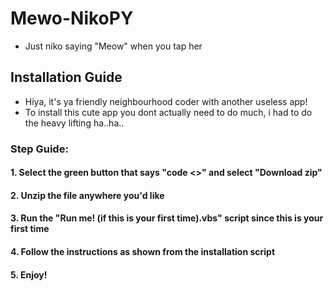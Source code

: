 # Mewo-NikoPY
- Just niko saying "Meow" when you tap her


## Installation Guide
- Hiya, it's ya friendly neighbourhood coder with another useless app!
- To install this cute app you dont actually need to do much, i had to do the heavy lifting ha..ha..

### Step Guide:

#### 1. Select the green button that says "code <>" and select "Download zip"
#### 2. Unzip the file anywhere you'd like
#### 3. Run the "Run me! (if this is your first time).vbs" script since this is your first time
#### 4. Follow the instructions as shown from the installation script
#### 5. Enjoy!
